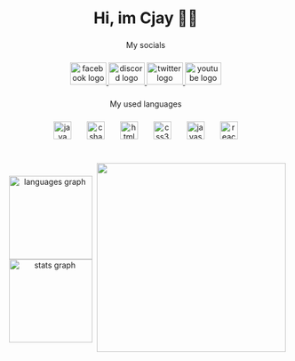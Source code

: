 <h1 align="center">Hi, im Cjay 🧑‍💻</h1>

###

<p align="center">My socials</p>

###

<div align="center">
  <a href="https://www.facebook.com/cjay.gidayawan/?_rdc=1&_rdr" target="_blank">
    <img src="https://raw.githubusercontent.com/maurodesouza/profile-readme-generator/master/src/assets/icons/social/facebook/default.svg" width="65" height="40" alt="facebook logo"  />
  </a>
  <a href="https://discord.com/channels/@suraymoo" target="_blank">
    <img src="https://raw.githubusercontent.com/maurodesouza/profile-readme-generator/master/src/assets/icons/social/discord/default.svg" width="65" height="40" alt="discord logo"  />
  </a>
  <a href="https://twitter.com/CrotchHom" target="_blank">
    <img src="https://raw.githubusercontent.com/maurodesouza/profile-readme-generator/master/src/assets/icons/social/twitter/default.svg" width="65" height="40" alt="twitter logo"  />
  </a>
  <a href="https://www.youtube.com/channel/UCNFtqDh61txSWbWMazlkPOA" target="_blank">
    <img src="https://raw.githubusercontent.com/maurodesouza/profile-readme-generator/master/src/assets/icons/social/youtube/default.svg" width="65" height="40" alt="youtube logo"  />
  </a>
</div>

###

<p align="center">My used languages</p>

###

<div align="center">
  <img src="https://cdn.jsdelivr.net/gh/devicons/devicon/icons/java/java-original.svg" height="32" alt="java logo"  />
  <img width="20" />
  <img src="https://cdn.jsdelivr.net/gh/devicons/devicon/icons/csharp/csharp-original.svg" height="32" alt="csharp logo"  />
  <img width="20" />
  <img src="https://cdn.jsdelivr.net/gh/devicons/devicon/icons/html5/html5-original.svg" height="32" alt="html5 logo"  />
  <img width="20" />
  <img src="https://cdn.jsdelivr.net/gh/devicons/devicon/icons/css3/css3-original.svg" height="32" alt="css3 logo"  />
  <img width="20" />
  <img src="https://cdn.jsdelivr.net/gh/devicons/devicon/icons/javascript/javascript-original.svg" height="32" alt="javascript logo"  />
  <img width="20" />
  <img src="https://cdn.jsdelivr.net/gh/devicons/devicon/icons/react/react-original.svg" height="32" alt="react logo"  />
</div>

###

<br clear="both">

<img align="right" height="340" src="https://i.scdn.co/image/ab67616d0000b273f8eb848f748e17c8b37ea19a"  />

###

<div align="center">
  <img src="https://github-readme-stats.vercel.app/api/top-langs?username=SarryGeezOwO&locale=en&hide_title=false&layout=compact&card_width=320&langs_count=4&theme=dark&hide_border=false&order=2" height="150" alt="languages graph"  />
  <img src="https://github-readme-stats.vercel.app/api?username=SarryGeezOwO&hide_title=false&hide_rank=false&show_icons=true&include_all_commits=true&count_private=true&disable_animations=false&theme=dark&locale=en&hide_border=false&order=1" height="150" alt="stats graph"  />
</div>

###

